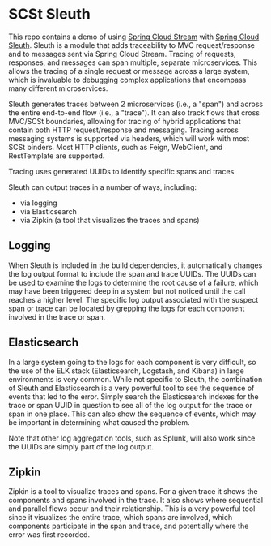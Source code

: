 # SCSt Sleuth

This repo contains a demo of using [Spring Cloud Stream](https://spring.io/projects/spring-cloud-stream) with 
[Spring Cloud Sleuth](https://spring.io/projects/spring-cloud-sleuth).  Sleuth is a module that adds traceability to MVC 
request/response and to messages sent via Spring Cloud Stream.  Tracing of requests, responses, and messages can span multiple, separate 
microservices.  This allows the tracing of a single request or message across a large system, which is invaluable to debugging complex 
applications that encompass many different microservices. 

Sleuth generates traces between 2 microservices (i.e., a "span") and across the entire end-to-end flow (i.e., a "trace").  It can also track flows 
that cross MVC/SCSt boundaries, allowing for tracing of hybrid applications that contain both HTTP request/response and messaging.  Tracing across 
messaging systems is supported via headers, which will work with most SCSt binders.  Most HTTP clients, such as Feign, WebClient, and RestTemplate 
are supported.

Tracing uses generated UUIDs to identify specific spans and traces.

Sleuth can output traces in a number of ways, including:

- via logging
- via Elasticsearch
- via Zipkin (a tool that visualizes the traces and spans)

## Logging

When Sleuth is included in the build dependencies, it automatically changes the log output format to include the span and trace UUIDs.  The UUIDs 
can be used to examine the logs to determine the root cause of a failure, which may have been triggered deep in a system but not noticed until the 
call reaches a higher level.  The specific log output associated with the suspect span or trace can be located by grepping the logs for each 
component involved in the trace or span.

## Elasticsearch

In a large system going to the logs for each component is very difficult, so the use of the ELK stack (Elasticsearch, Logstash, and Kibana) in 
large environments is very common.  While not specific to Sleuth, the combination of Sleuth and Elasticsearch is a very powerful tool to see the 
sequence of events that led to the error.  Simply search the Elasticsearch indexes for the trace or span UUID in question to see all of the log 
output for the trace or span in one place.  This can also show the sequence of events, which may be important in determining what caused the problem.

Note that other log aggregation tools, such as Splunk, will also work since the UUIDs are simply part of the log output.

## Zipkin

Zipkin is a tool to visualize traces and spans.  For a given trace it shows the components and spans involved in the trace.  It also shows where 
sequential and parallel flows occur and their relationship.  This is a very powerful tool since it visualizes the entire trace, which spans are 
involved, which components participate in the span and trace, and potentially where the error was first recorded.
